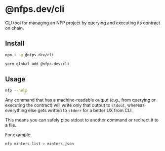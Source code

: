 # @nfps.dev/cli

CLI tool for managing an NFP project by querying and executing its contract on chain.


## Install

```sh
npm i -g @nfps.dev/cli
```

```sh
yarn global add @nfps.dev/cli
```


## Usage

```sh
nfp --help
```

Any command that has a machine-readable output (e.g., from querying or executing the contract) will write only that output to `stdout`, whereas everything else gets written to `stderr` for a better UX from CLI.

This means you can safely pipe stdout to another command or redirect it to a file.

For example:
```sh
nfp minters list > minters.json
```
